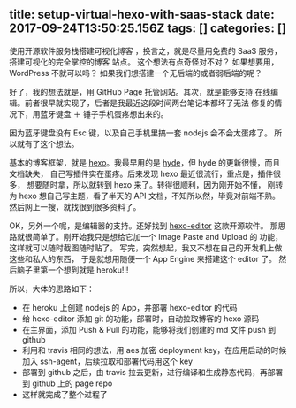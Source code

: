 title: setup-virtual-hexo-with-saas-stack
date: 2017-09-24T13:50:25.156Z
tags: []
categories: []
---
使用开源软件服务栈搭建可视化博客
，换言之，就是尽量用免费的 SaaS 服务，搭建可视化的完全掌控的博客
站点。 这个想法有点奇怪对不对？ 如果想要用， WordPress 不就可以吗？
如果我们想搭建一个无后端的或者弱后端的呢？

好了，我的想法就是，用 GitHub Page 托管网站。其次，就是能够支持
在线编辑。前者很早就实现了，后者是我最近这段时间两台笔记本都坏了无法
修复的情况下，用蓝牙键盘 ＋ 锤子手机蛋疼想出来的。

因为蓝牙键盘没有 Esc 键，以及自己手机里搞一套 nodejs 会不会太蛋疼了。
所以就有了这个想法。

基本的博客框架，就是 [hexo](https://hexo.io)。我最早用的是 
[hyde](https://hyde.github.io)，但 hyde 的更新很慢，而且文档缺失，
自己写插件实在蛋疼。后来发现 hexo 最近很流行，重点是，插件很多，
想要随时拿，所以就转到 hexo 来了。转得很顺利，因为刚开始不懂，
刚转为 hexo 想自己写主题，看了半天的 API 文档，不知所以然，毕竟对前端不熟。
然后网上一搜，就找很到很多资料了。

OK，另外一个呢，是编辑器的支持。还好找到 
[hexo-editor](https://github.com/tajpure/hexo-editor) 这款开源软件。
那思路就很简单了。刚开始我只是想给它加一个 Image Paste and Upload 的
功能，这样就可以随时截图随时贴了。
写完，突然想起，我又不想在自己的开发机上做这些和私人的东西，
于是就想用随便一个 App Engine 来搭建这个 editor 了。
然后脑子里第一个想到就是 heroku!!!

所以，大体的思路如下：

- 在 heroku 上创建 nodejs 的 App，并部署 hexo-editor 的代码
- 给 hexo-editor 添加 git 的功能，部署时，自动拉取博客的 hexo 源码
- 在主界面，添加 Push & Pull 的功能，能够将我们创建的 md 文件
push 到 github
- 利用和 travis 相同的想法，用 aes 加密 deployment key，在应用启动的时候加入 ssh-agent，后续拉取和部署代码用这个 key
- 部署到 github 之后，由 travis 拉去更新，进行编译和生成静态代码，再部署到 github 上的 page repo
- 这样就完成了整个过程了


